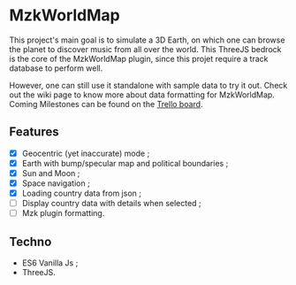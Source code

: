 # MzkWorldMap

This project's main goal is to simulate a 3D Earth, on which one can browse the planet to discover music from all over the world.
This ThreeJS bedrock is the core of the MzkWorldMap plugin, since this projet require a track database to perform well. 

However, one can still use it standalone with sample data to try it out. Check out the wiki page to know more about data formatting for MzkWorldMap. 
Coming Milestones can be found on the [Trello board](https://trello.com/b/ONoFwDyj/MzkWorldMap). 

## Features

- [x] Geocentric (yet inaccurate) mode ;
- [x] Earth with bump/specular map and political boundaries ;
- [x] Sun and Moon ;
- [x] Space navigation ;
- [x] Loading country data from json ;
- [ ] Display country data with details when selected ;
- [ ] Mzk plugin formatting.

## Techno

- ES6 Vanilla Js ;
- ThreeJS. 
